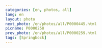 ```yaml
---
categories: [en, photos, all]
lang: en
layout: photo
next_photo: /en/photos/all/P0000445.html
picname: P0000258
prev_photo: /en/photos/all/P0000259.html
tags: [Springbock]
---
```

